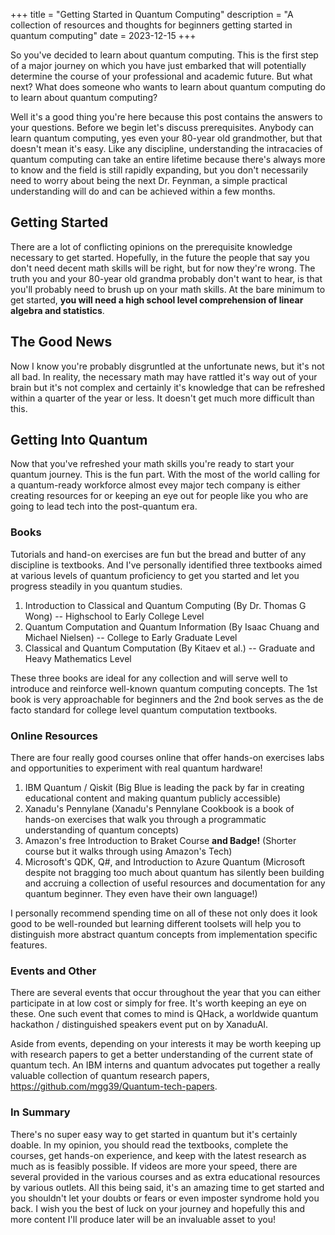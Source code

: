 +++
title = "Getting Started in Quantum Computing"
description = "A collection of resources and thoughts for beginners getting started in quantum computing"
date = 2023-12-15
+++

So you've decided to learn about quantum computing. This is the first step of a major journey
on which you have just embarked that will potentially determine the course of your professional
and academic future. But what next? What does someone who wants to learn about quantum computing do
to learn about quantum computing?

Well it's a good thing you're here because this post contains the answers to your questions. Before
we begin let's discuss prerequisites. Anybody can learn quantum computing, yes even your 80-year old
grandmother, but that doesn't mean it's easy. Like any discipline, understanding the intracacies of quantum
computing can take an entire lifetime because there's always more to know and the field is still
rapidly expanding, but you don't necessarily need to worry about being the next Dr. Feynman, a
simple practical understanding will do and can be achieved within a few months.

## Getting Started
There are a lot of conflicting opinions on the prerequisite knowledge necessary to get started. Hopefully,
in the future the people that say you don't need decent math skills will be right, but for now they're wrong.
The truth you and your 80-year old grandma probably don't want to hear, is that you'll probably need to brush up
on your math skills. At the bare minimum to get started, **you will need a high school level comprehension of linear
algebra and statistics**.

## The Good News
Now I know you're probably disgruntled at the unfortunate news, but it's not all bad. In reality,
the necessary math may have rattled it's way out of your brain but it's not complex and certainly
it's knowledge that can be refreshed within a quarter of the year or less. It doesn't get much more
difficult than this.

## Getting Into Quantum
Now that you've refreshed your math skills you're ready to start your quantum journey. This is the fun part.
With the most of the world calling for a quantum-ready workforce almost evey major tech company is either
creating resources for or keeping an eye out for people like you who are going to lead tech into the post-quantum
era.

### Books
Tutorials and hand-on exercises are fun but the bread and butter of any discipline is textbooks. And I've personally
identified three textbooks aimed at various levels of quantum proficiency to get you started and let you progress steadily
in you quantum studies.

1. Introduction to Classical and Quantum Computing (By Dr. Thomas G Wong) -- Highschool to Early College Level
2. Quantum Computation and Quantum Information (By Isaac Chuang and Michael Nielsen) -- College to Early Graduate Level
3. Classical and Quantum Computation (By Kitaev et al.) -- Graduate and Heavy Mathematics Level

These three books are ideal for any collection and will serve well to introduce and reinforce well-known quantum
computing concepts. The 1st book is very approachable for beginners and the 2nd book serves as the de facto standard
for college level quantum computation textbooks.

### Online Resources
There are four really good courses online that offer hands-on exercises labs and opportunities to experiment with real
quantum hardware!

1. IBM Quantum / Qiskit (Big Blue is leading the pack by far in creating educational content and making quantum 
publicly accessible)
2. Xanadu's Pennylane (Xanadu's Pennylane Cookbook is a book of hands-on exercises that walk you through a
programmatic understanding of quantum concepts)
3. Amazon's free Introduction to Braket Course **and Badge!** (Shorter course but it walks through using Amazon's Tech)
4. Microsoft's QDK, Q#, and Introduction to Azure Quantum (Microsoft despite not bragging too much about quantum has silently been building and
accruing a collection of useful resources and documentation for any quantum beginner. They even have their own language!)

I personally recommend spending time on all of these not only does it look good to be well-rounded but learning different toolsets
will help you to distinguish more abstract quantum concepts from implementation specific features.

### Events and Other
There are several events that occur throughout the year that you can either participate in at low cost
or simply for free. It's worth keeping an eye on these. One such event that comes to mind is QHack, a
worldwide quantum hackathon / distinguished speakers event put on by XanaduAI.

Aside from events, depending on your interests it may be worth keeping up with research papers to get a better
understanding of the current state of quantum tech. An IBM interns and quantum advocates put together a really
valuable collection of quantum research papers, https://github.com/mgg39/Quantum-tech-papers.

### In Summary
There's no super easy way to get started in quantum but it's certainly doable. In my opinion, you should read the
textbooks, complete the courses, get hands-on experience, and keep with the latest research as much as is feasibly
possible. If videos are more your speed, there are several provided in the various courses and as extra educational
resources by various outlets. All this being said, it's an amazing time to get started and you shouldn't let your
doubts or fears or even imposter syndrome hold you back. I wish you the best of luck on your journey and hopefully
this and more content I'll produce later will be an invaluable asset to you!






